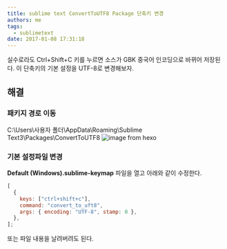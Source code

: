 ```yaml
---
title: sublime text ConvertToUTF8 Package 단축키 변경
authors: me
tags:
  - sublimetext
date: 2017-01-08 17:31:18
---
```


실수로라도 Ctrl+Shift+C 키를 누르면 소스가 GBK 중국어 인코딩으로 바뀌어 저장된다.
이 단축키의 기본 설정을 UTF-8로 변경해보자.

## 해결

### 패키지 경로 이동

C:\Users\사용자 폴더\AppData\Roaming\Sublime Text3\Packages\ConvertToUTF8
![image from hexo](https://i.imgur.com/2OFwgU4.png)

### 기본 설정파일 변경

**Default (Windows).sublime-keymap** 파일을 열고 아래와 같이 수정한다.

```javascript
[
  {
    keys: ["ctrl+shift+c"],
    command: "convert_to_uft8",
    args: { encoding: "UTF-8", stamp: 0 },
  },
];
```

또는 파일 내용을 날려버려도 된다.
